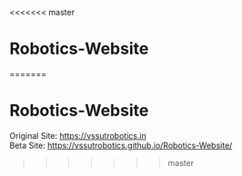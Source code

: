  <<<<<<< master 
# Robotics-Website
=======
# Robotics-Website
Original Site:
 https://vssutrobotics.in
 <br>
 Beta Site:
  https://vssutrobotics.github.io/Robotics-Website/ 

 >>>>>>> master
